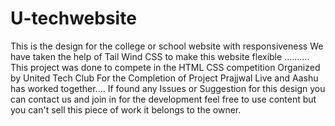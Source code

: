 # U-techwebsite
This is the design for the college or school website with responsiveness
We have taken the help of Tail Wind CSS to make this website flexible
..........
This project was done to compete in the HTML CSS competition Organized by United Tech Club 
For the Completion of Project Prajjwal Live and Aashu has worked together....
If found any Issues or Suggestion for this design you can contact us and join in for the development feel free to use content but 
you can't sell this piece of work it belongs to the owner.
